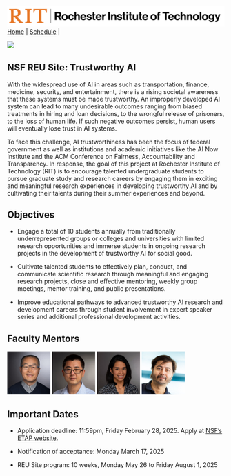 [<img width=900 src="img/logo_rit.png?raw=yes">](README.md)   
[Home](README.md) |
[Schedule](schedule.md) |

<img src="img/home.jpg?raw=yes"> 

## NSF REU Site: Trustworthy AI
With the widespread use of AI in areas such as transportation, finance, medicine, security, and entertainment, there is a rising societal awareness that these systems must be made trustworthy. An improperly developed AI system can lead to many undesirable outcomes ranging from biased treatments in hiring and loan decisions, to the wrongful release of prisoners, to the loss of human life. If such negative outcomes persist, human users will eventually lose trust in AI systems.

To face this challenge, AI trustworthiness has been the focus of federal government as well as institutions and academic initiatives like the AI Now Institute and the ACM Conference on Fairness, Accountability and Transparency. In response, the goal of this project at Rochester Institute of Technology (RIT) is to encourage talented undergraduate students to pursue graduate study and research careers by engaging them in exciting and meaningful research experiences in developing trustworthy AI and by cultivating their talents during their summer experiences and beyond.

## Objectives

 - Engage a total of 10 students annually from traditionally underrepresented groups or colleges and universities with limited research opportunities and immerse students in ongoing research projects in the development of trustworthy AI for social good.
   
 - Cultivate talented students to effectively plan, conduct, and communicate scientific research through meaningful and engaging research projects, close and effective mentoring, weekly group meetings, mentor training, and public presentations.
   
 - Improve educational pathways to advanced trustworthy AI research and development careers through student involvement in expert speaker series and additional professional development activities.

## Faculty Mentors

[<img width=100 src="img/people/DQ.png?raw=yes">](https://www.rit.edu/computing/directory/dqvse-daqing-hou) 
[<img width=100 src="img/people/ZheYu.png?raw=yes">](https://www.rit.edu/computing/directory/zxyvse-zhe-yu) 
[<img width=100 src="img/people/Nidhi.png?raw=yes">](https://www.rit.edu/computing/directory/nxrvse-nidhi-rastogi) 
[<img width=100 src="img/people/Ashique.png?raw=yes">](https://www.rit.edu/computing/directory/axkvse-ashique-khudabukhsh) 


## Important Dates
 - Application deadline: 11:59pm, Friday February 28, 2025. Apply at [NSF’s ETAP website](https://etap.nsf.gov/award/7605/opportunity/10359).

 - Notification of acceptance: Monday March 17, 2025

 - REU Site program: 10 weeks, Monday May 26 to Friday August 1, 2025



